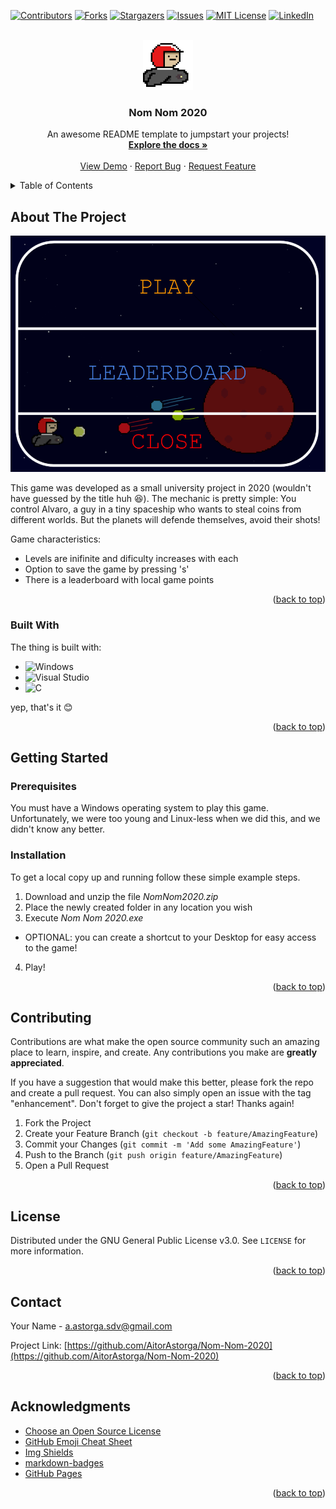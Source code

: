 <!-- Improved compatibility of back to top link: See: https://github.com/othneildrew/Best-README-Template/pull/73 -->
<a name="readme-top"></a>
<!--
*** Thanks for checking out the Best-README-Template. If you have a suggestion
*** that would make this better, please fork the repo and create a pull request
*** or simply open an issue with the tag "enhancement".
*** Don't forget to give the project a star!
*** Thanks again! Now go create something AMAZING! :D
-->



<!-- PROJECT SHIELDS -->
<!--
*** I'm using markdown "reference style" links for readability.
*** Reference links are enclosed in brackets [ ] instead of parentheses ( ).
*** See the bottom of this document for the declaration of the reference variables
*** for contributors-url, forks-url, etc. This is an optional, concise syntax you may use.
*** https://www.markdownguide.org/basic-syntax/#reference-style-links
-->
[![Contributors][contributors-shield]][contributors-url]
[![Forks][forks-shield]][forks-url]
[![Stargazers][stars-shield]][stars-url]
[![Issues][issues-shield]][issues-url]
[![MIT License][license-shield]][license-url]
[![LinkedIn][linkedin-shield]][linkedin-url]



<!-- PROJECT LOGO -->
<br />
<div align="center">
  <a href="https://github.com/AitorAstorga/Nom-Nom-2020">
    <img src="NomNom2020/img/alvaro1.bmp" alt="Logo" width="80" height="80">
  </a>

  <h3 align="center">Nom Nom 2020</h3>

  <p align="center">
    An awesome README template to jumpstart your projects!
    <br />
    <a href="https://github.com/AitorAstorga/Nom-Nom-2020"><strong>Explore the docs »</strong></a>
    <br />
    <br />
    <a href="https://github.com/AitorAstorga/Nom-Nom-2020">View Demo</a>
    ·
    <a href="https://github.com/AitorAstorga/Nom-Nom-2020/issues">Report Bug</a>
    ·
    <a href="https://github.com/AitorAstorga/Nom-Nom-2020/issues">Request Feature</a>
  </p>
</div>



<!-- TABLE OF CONTENTS -->
<details>
  <summary>Table of Contents</summary>
  <ol>
    <li>
      <a href="#about-the-project">About The Project</a>
      <ul>
        <li><a href="#built-with">Built With</a></li>
      </ul>
    </li>
    <li>
      <a href="#getting-started">Getting Started</a>
      <ul>
        <li><a href="#prerequisites">Prerequisites</a></li>
        <li><a href="#installation">Installation</a></li>
      </ul>
    </li>
    <li><a href="#usage">Usage</a></li>
    <li><a href="#contributing">Contributing</a></li>
    <li><a href="#license">License</a></li>
    <li><a href="#contact">Contact</a></li>
    <li><a href="#acknowledgments">Acknowledgments</a></li>
  </ol>
</details>



<!-- ABOUT THE PROJECT -->
## About The Project

[![Product Name Screen Shot][product-screenshot]](https://example.com)

This game was developed as a small university project in 2020 (wouldn't have guessed by the title huh :satisfied:). The mechanic is pretty simple: You control Alvaro, a guy in a tiny spaceship who wants to steal coins from different worlds. But the planets will defende themselves, avoid their shots!

Game characteristics:
* Levels are inifinite and dificulty increases with each
* Option to save the game by pressing 's'
* There is a leaderboard with local game points

<p align="right">(<a href="#readme-top">back to top</a>)</p>



### Built With

The thing is built with:

* ![Windows](https://img.shields.io/badge/Windows-0078D6?style=for-the-badge&logo=windows&logoColor=white)
* ![Visual Studio](https://img.shields.io/badge/Visual%20Studio-5C2D91.svg?style=for-the-badge&logo=visual-studio&logoColor=white)
* ![C](https://img.shields.io/badge/c-%2300599C.svg?style=for-the-badge&logo=c&logoColor=white)

yep, that's it :blush:

<p align="right">(<a href="#readme-top">back to top</a>)</p>



<!-- GETTING STARTED -->
## Getting Started
### Prerequisites

You must have a Windows operating system to play this game. Unfortunately, we were too young and Linux-less when we did this, and we didn't know any better. 

### Installation

To get a local copy up and running follow these simple example steps.

1. Download and unzip the file _NomNom2020.zip_
2. Place the newly created folder in any location you wish
3. Execute _Nom Nom 2020.exe_
* OPTIONAL: you can create a shortcut to your Desktop for easy access to the game!

4. Play!

<p align="right">(<a href="#readme-top">back to top</a>)</p>



<!-- CONTRIBUTING -->
## Contributing

Contributions are what make the open source community such an amazing place to learn, inspire, and create. Any contributions you make are **greatly appreciated**.

If you have a suggestion that would make this better, please fork the repo and create a pull request. You can also simply open an issue with the tag "enhancement".
Don't forget to give the project a star! Thanks again!

1. Fork the Project
2. Create your Feature Branch (`git checkout -b feature/AmazingFeature`)
3. Commit your Changes (`git commit -m 'Add some AmazingFeature'`)
4. Push to the Branch (`git push origin feature/AmazingFeature`)
5. Open a Pull Request

<p align="right">(<a href="#readme-top">back to top</a>)</p>



<!-- LICENSE -->
## License

Distributed under the GNU General Public License v3.0. See `LICENSE` for more information.

<p align="right">(<a href="#readme-top">back to top</a>)</p>



<!-- CONTACT -->
## Contact

Your Name - a.astorga.sdv@gmail.com

Project Link: [https://github.com/AitorAstorga/Nom-Nom-2020](https://github.com/AitorAstorga/Nom-Nom-2020)

<p align="right">(<a href="#readme-top">back to top</a>)</p>



<!-- ACKNOWLEDGMENTS -->
## Acknowledgments

* [Choose an Open Source License](https://choosealicense.com)
* [GitHub Emoji Cheat Sheet](https://www.webpagefx.com/tools/emoji-cheat-sheet)
* [Img Shields](https://shields.io)
* [markdown-badges](https://github.com/Ileriayo/markdown-badges#table-of-contents)
* [GitHub Pages](https://pages.github.com)

<p align="right">(<a href="#readme-top">back to top</a>)</p>



<!-- MARKDOWN LINKS & IMAGES -->
<!-- https://www.markdownguide.org/basic-syntax/#reference-style-links -->
[contributors-shield]: https://img.shields.io/github/contributors/AitorAstorga/Nom-Nom-2020.svg?style=for-the-badge
[contributors-url]: https://github.com/AitorAstorga/Nom-Nom-2020/graphs/contributors
[forks-shield]: https://img.shields.io/github/forks/AitorAstorga/Nom-Nom-2020.svg?style=for-the-badge
[forks-url]: https://github.com/AitorAstorga/Nom-Nom-2020/network/members
[stars-shield]: https://img.shields.io/github/stars/AitorAstorga/Nom-Nom-2020.svg?style=for-the-badge
[stars-url]: https://github.com/AitorAstorga/Nom-Nom-2020/stargazers
[issues-shield]: https://img.shields.io/github/issues/AitorAstorga/Nom-Nom-2020.svg?style=for-the-badge
[issues-url]: https://github.com/AitorAstorga/Nom-Nom-2020/issues
[license-shield]: https://img.shields.io/github/license/AitorAstorga/Nom-Nom-2020.svg?style=for-the-badge
[license-url]: https://github.com/AitorAstorga/Nom-Nom-2020/blob/master/LICENSE
[linkedin-shield]: https://img.shields.io/badge/-LinkedIn-black.svg?style=for-the-badge&logo=linkedin&colorB=555
[linkedin-url]: https://linkedin.com/in/aitor-astorga-saez-de-vicuña

[product-screenshot]: NomNom2020/img/menu.bmp
